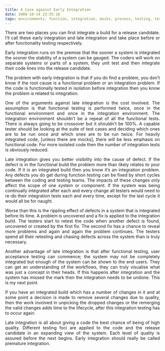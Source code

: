 ```yaml
---
title: A Case against Early Integration
date: 2008-10-14 23:55:16
tags: environments, function, integration, mocks, process, testing, testing, unit, 
---
```

<p class="MsoNormal" style="text-align: justify;">There are two places you can first integrate a build for a release candidate. I’ll call these early integration and late integration and take place before or after functionality testing respectively.</p>
<p class="MsoNormal" style="text-align: justify;">Early integration runs on the premise that the sooner a system is integrated the sooner the stability of a system can be gauged. The coders will work on separate systems or parts of a system, they unit test and then integrate their code lines into the release candidate.</p>
<p class="MsoNormal" style="text-align: justify;">The problem with early integration is that if you do find a problem, you don’t know if the root cause is a functional problem or an integration problem. If the code is functionally tested in isolation before integration then you know the problem is related to integration.</p>
<p class="MsoNormal" style="text-align: justify;">One of the arguments against late integration is the cost involved. The assumption is that functional testing is performed twice, once in the functional environment and once in the integration environment. The integration environment shouldn’t be a repeat of all the functional tests. There is always going to be crossover but it shouldn’t be 100%. A capable tester should be looking at the suite of test cases and deciding which ones are to be run once and which ones are to be run twice. For heavily integrated code, [unless there are mocks], there will be less emphasis on functional code. For more isolated code then the number of integration tests is obviously reduced.</p>
<p class="MsoNormal" style="text-align: justify;">Late integration gives you better visibility into the cause of defect. If the defect is in the functional build the problem more than likely relates to your code. If it is an integrated build then you know it’s an integration problem. Any defects you do get during function testing can be fixed by short cycles between the coding and testing teams. The impacts of these changes only affect the scope of one system or component. If the system was being continually integrated after each and every change all testers would need to re-do their integration tests each and every time, except for the last cycle it would all be for naught.</p>
<p class="MsoNormal" style="text-align: justify;">Worse than this is the rippling effect of defects in a system that is integrated before its time. A problem is uncovered and a fix is applied to the integration build. The testers start to retest the code when another defect is found, uncovered or created by the first fix. The second fix has a chance to reveal more problems and again and again the problem continues. The testers spend all their retesting and chasing defects across the system than is truly necessary.</p>
<p class="MsoNormal" style="text-align: justify;">Another advantage of late integration is that after functional testing, user acceptance testing can commence; the system may not be completely integrated but enough of the system can be shown to the end users. They can get an understanding of the workflows, they can truly visualise what was just a concept in their heads. If this happens after integration and the system has missed the mark then the integration needs to be undone. This is my next point.</p>
<p class="MsoNormal" style="text-align: justify;">If you have an integrated build which has a number of changes in it and at some point a decision is made to remove several changes due to quality, then the work involved in unpicking the dropped changes or the remerging the valid changes adds time to the lifecycle, after this integration testing has to occur again.</p>
<p class="MsoNormal" style="text-align: justify;">Late integration is all about giving a code the best chance of being of high quality. Different testing foci are applied to the code and the release candidate in an expanding view of the system. Each level of quality is assured before the next begins. Early integration should really be called premature integration.</p>